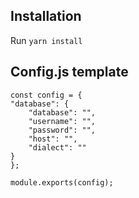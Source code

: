 ## Installation

Run `yarn install`

## Config.js template
```
const config = {
"database": {
    "database": "",
    "username": "",
    "password": "",
    "host": "",
    "dialect": ""
}
};

module.exports(config);
```
